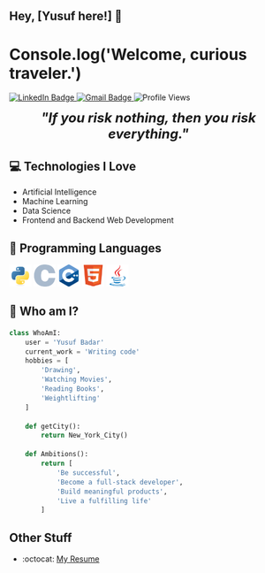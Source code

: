 ## Hey, [Yusuf here!] 👋

<h1>Console.log('Welcome, curious traveler.')</h1>

<p align="left">
  <a href="https://www.linkedin.com/in/yusuf-badar/">
    <img src="https://img.shields.io/badge/-Yusuf%20Badar-blue?style=flat-square&logo=Linkedin&logoColor=white" alt="LinkedIn Badge" />
  </a>
  <a href="mailto:ybadar13@gmail.com">
    <img src="https://img.shields.io/badge/-ybadar13@gmail.com-c14438?style=flat-square&logo=Gmail&logoColor=white" alt="Gmail Badge" />
  </a>
  <img src="https://komarev.com/ghpvc/?username=yusufbadar" alt="Profile Views" />
</p>


<div align="center">
  <strong><em><span style="font-size: 24px;">"If you risk nothing, then you risk everything."</span></em></strong>
</div>

## 💻 Technologies I Love
* Artificial Intelligence
* Machine Learning
* Data Science
* Frontend and Backend Web Development

## 🧠 Programming Languages  
<p>
  <img src="https://github.com/devicons/devicon/blob/master/icons/python/python-original.svg" width="40"/>
  <img src="https://github.com/devicons/devicon/blob/master/icons/c/c-original.svg" width="40"/>
  <img src="https://github.com/devicons/devicon/blob/master/icons/cplusplus/cplusplus-original.svg" width="40"/>
  <img src="https://github.com/devicons/devicon/blob/master/icons/html5/html5-original.svg" width="40"/>
  <img src="https://github.com/devicons/devicon/blob/master/icons/java/java-original.svg" width="40"/>
</p>


## 👤 Who am I?
```python
class WhoAmI:
    user = 'Yusuf Badar'
    current_work = 'Writing code'
    hobbies = [
        'Drawing',
        'Watching Movies',
        'Reading Books',
        'Weightlifting'
    ]

    def getCity():
        return New_York_City()

    def Ambitions():
        return [
            'Be successful',
            'Become a full-stack developer',
            'Build meaningful products',
            'Live a fulfilling life'
        ]
```
## Other Stuff
  - :octocat: [My Resume](https://docs.google.com/document/d/1BA-yNGz71Eo1d_zYBL4KTTAlE-WbtdOSfAb24tii57E/edit?usp=sharing)
